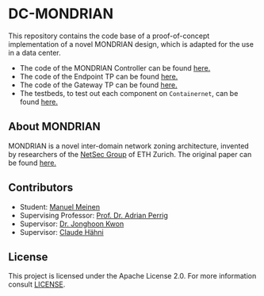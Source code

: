 # DC-MONDRIAN
This repository contains the code base of a proof-of-concept implementation of a novel MONDRIAN design, which is adapted for the use in a data center.

* The code of the MONDRIAN Controller can be found [here.](MONDRIAN_Controller)
* The code of the Endpoint TP can be found [here.](Endpoint_TP)
* The code of the Gateway TP can be found [here.](Gateway_TP)
* The testbeds, to test out each component on `Containernet`, can be found [here.](Topologies)

## About MONDRIAN
MONDRIAN is a novel inter-domain network zoning architecture, invented by researchers of the [NetSec Group](https://netsec.ethz.ch/) of ETH Zurich. The original paper can be found [here.](https://netsec.ethz.ch/publications/papers/ndss21_mondrian.pdf)

## Contributors
* Student: [Manuel Meinen](https://github.com/ManuelMeinen) 
* Supervising Professor: [Prof. Dr. Adrian Perrig](https://github.com/perrig)
* Supervisor: [Dr. Jonghoon Kwon](https://github.com/jonghoonkwon)
* Supervisor: [Claude Hähni](https://github.com/chaehni)

## License
This project is licensed under the Apache License 2.0. For more information consult [LICENSE](LICENSE).
